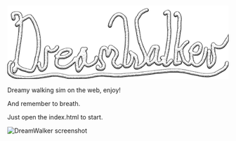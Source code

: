 ![DreamWalker header](./images/dreamwalkerheader.png)

Dreamy walking sim on the web, enjoy!

And remember to breath.


Just open the index.html to start.

![DreamWalker screenshot](./images/dreamwalkerscreen.PNG)
